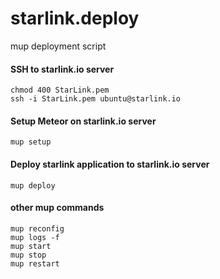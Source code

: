 # starlink.deploy
mup deployment script

#### SSH to starlink.io server
    chmod 400 StarLink.pem
    ssh -i StarLink.pem ubuntu@starlink.io

#### Setup Meteor on starlink.io server
    mup setup

#### Deploy starlink application to starlink.io server
    mup deploy

#### other mup commands
    mup reconfig
    mup logs -f
    mup start
    mup stop
    mup restart
